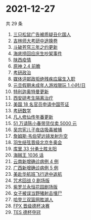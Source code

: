 # 2021-12-27

共 29 条

<!-- BEGIN ZHIHUSEARCH -->
<!-- 最后更新时间 Mon Dec 27 2021 12:14:06 GMT+0800 (China Standard Time) -->
1. [三只松鼠广告被质疑丑化国人](https://www.zhihu.com/search?q=三只松鼠)
1. [吉林师大考研中途换卷](https://www.zhihu.com/search?q=吉林师大考研)
1. [斗破苍穹三年之约更新](https://www.zhihu.com/search?q=斗破苍穹三年之约)
1. [海底捞回应庆生吵架事件](https://www.zhihu.com/search?q=海底捞庆生吵架)
1. [陕西疫情](https://www.zhihu.com/search?q=陕西疫情)
1. [原神 2.4 前瞻](https://www.zhihu.com/search?q=原神)
1. [考研政治](https://www.zhihu.com/search?q=考研政治)
1. [媒体评邮政拒绝残疾应届生入职](https://www.zhihu.com/search?q=残疾应届生)
1. [元旦假期未成年人游戏限玩 1 小时/日](https://www.zhihu.com/search?q=未成年人游戏限玩)
1. [特利迦奥特曼更新](https://www.zhihu.com/search?q=特利迦奥特曼)
1. [西安研考生隔离治疗](https://www.zhihu.com/search?q=西安考生确诊)
1. [美国 18 名官员申请中国签证](https://www.zhihu.com/search?q=美国官员申请签证)
1. [考研数学](https://www.zhihu.com/search?q=考研数学)
1. [凡人修仙传年番更新](https://www.zhihu.com/search?q=凡人修仙传)
1. [51 万请陈小春带货仅卖 5000 元](https://www.zhihu.com/search?q=陈小春)
1. [吴宗宪儿子夜店吸毒被捕](https://www.zhihu.com/search?q=吴宗宪儿子)
1. [詹姆斯·韦伯望远镜发射升空](https://www.zhihu.com/search?q=韦伯望远镜)
1. [羽生结弦晋级北京冬奥会](https://www.zhihu.com/search?q=羽生结弦)
1. [库里 33 分勇士胜太阳](https://www.zhihu.com/search?q=勇士)
1. [海贼王 1036 话](https://www.zhihu.com/search?q=海贼王)
1. [云南新增确诊病例 4 例](https://www.zhihu.com/search?q=云南疫情)
1. [广西新增确诊病例 5 例](https://www.zhihu.com/search?q=广西疫情)
1. [美赴华航班飞行途中返航](https://www.zhihu.com/search?q=美赴华航班返航)
1. [咒术回战 0 剧场版](https://www.zhihu.com/search?q=咒术回战0)
1. [紫罗兰永恒花园剧场版](https://www.zhihu.com/search?q=紫罗兰永恒花园)
1. [女子被误当野猪射击埋尸](https://www.zhihu.com/search?q=女子被当野猪射击)
1. [哈登三双篮网胜湖人](https://www.zhihu.com/search?q=湖人)
1. [FPX 晋级德杯决赛](https://www.zhihu.com/search?q=德杯)
1. [TES 德杯夺冠](https://www.zhihu.com/search?q=德杯)
<!-- END ZHIHUSEARCH -->
